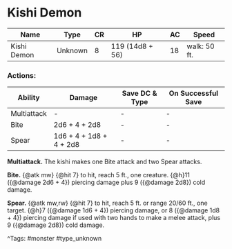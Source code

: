 # Kishi Demon

| Name | Type | CR | HP | AC | Speed |
|------|------|----|----|----|-------|
| Kishi Demon | Unknown | 8 | 119 (14d8 + 56) | 18 | walk: 50 ft. |

### Actions:

| Ability | Damage | Save DC & Type | On Successful Save |
|---------|--------|----------------|--------------------|
| Multiattack | - | - | - |
| Bite | 2d6 + 4 + 2d8 | - | - |
| Spear | 1d6 + 4 + 1d8 + 4 + 2d8 | - | - |


**Multiattack.** The kishi makes one Bite attack and two Spear attacks.

**Bite.** {@atk mw} {@hit 7} to hit, reach 5 ft., one creature. {@h}11 ({@damage 2d6 + 4}) piercing damage plus 9 ({@damage 2d8}) cold damage.

**Spear.** {@atk mw,rw} {@hit 7} to hit, reach 5 ft. or range 20/60 ft., one target. {@h}7 ({@damage 1d6 + 4}) piercing damage, or 8 ({@damage 1d8 + 4}) piercing damage if used with two hands to make a melee attack, plus 9 ({@damage 2d8}) cold damage.

^Tags: #monster #type_unknown
